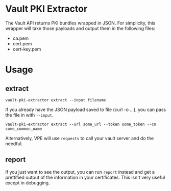 # Vault PKI Extractor

The Vault API returns PKI bundles wrapped in JSON. For simplicity,
this wrapper will take those payloads and output them in the following files:

* ca.pem
* cert.pem
* cert-key.pem

# Usage

## extract

    vault-pki-extractor extract --input filename

If you already have the JSON payload saved to file (curl -o ...), you can pass
the file in with `--input`.

    vault-pki-extractor extract --url some_url --token some_token --cn some_common_name

Alternatively, VPE will use `requests` to call your vault server and do the needful.

## report

If you just want to see the output, you can run `report` instead and get a prettified
output of the information in your certificates. This isn't very useful except in debugging.
